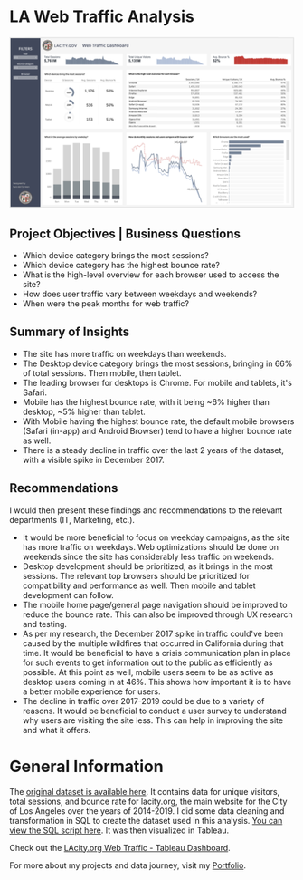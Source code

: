 # LA Web Traffic Analysis

[![Tableau Dashboard](dashboard.png)](https://public.tableau.com/app/profile/ruiz/viz/LAcity_orgWebTraffic/LAcity_orgWebTrafficDashboard?publish=yes)

## Project Objectives | Business Questions

- Which device category brings the most sessions?
- Which device category has the highest bounce rate?
- What is the high-level overview for each browser used to access the site?
- How does user traffic vary between weekdays and weekends?
- When were the peak months for web traffic?

## Summary of Insights

- The site has more traffic on weekdays than weekends.
- The Desktop device category brings the most sessions, bringing in 66% of total sessions. Then mobile, then tablet.
- The leading browser for desktops is Chrome. For mobile and tablets, it's Safari.
- Mobile has the highest bounce rate, with it being ~6% higher than desktop, ~5% higher than tablet.
- With Mobile having the highest bounce rate, the default mobile browsers (Safari (in-app) and Android Browser) tend to have a higher bounce rate as well.
- There is a steady decline in traffic over the last 2 years of the dataset, with a visible spike in December 2017.

## Recommendations

I would then present these findings and recommendations to the relevant departments (IT, Marketing, etc.).

- It would be more beneficial to focus on weekday campaigns, as the site has more traffic on weekdays. Web optimizations should be done on weekends since the site has considerably less traffic on weekends.
- Desktop development should be prioritized, as it brings in the most sessions. The relevant top browsers should be prioritized for compatibility and performance as well. Then mobile and tablet development can follow.
- The mobile home page/general page navigation should be improved to reduce the bounce rate. This can also be improved through UX research and testing.
- As per my research, the December 2017 spike in traffic could've been caused by the multiple wildfires that occurred in California during that time. It would be beneficial to have a crisis communication plan in place for such events to get information out to the public as efficiently as possible. At this point as well, mobile users seem to be as active as desktop users coming in at 46%. This shows how important it is to have a better mobile experience for users.
- The decline in traffic over 2017-2019 could be due to a variety of reasons. It would be beneficial to conduct a user survey to understand why users are visiting the site less. This can help in improving the site and what it offers.

# General Information

The [original dataset is available here](https://www.kaggle.com/datasets/cityofLA/lacity.org-website-traffic/data). It contains data for unique visitors, total sessions, and bounce rate for lacity.org, the main website for the City of Los Angeles over the years of 2014-2019. I did some data cleaning and transformation in SQL to create the dataset used in this analysis. [You can view the SQL script here](webtraffic.sql). It was then visualized in Tableau.

Check out the [LAcity.org Web Traffic - Tableau Dashboard](https://public.tableau.com/app/profile/ruiz/viz/LAcity_orgWebTraffic/LAcity_orgWebTrafficDashboard?publish=yes).

For more about my projects and data journey, visit my [Portfolio](https://ruiz.super.site/).
